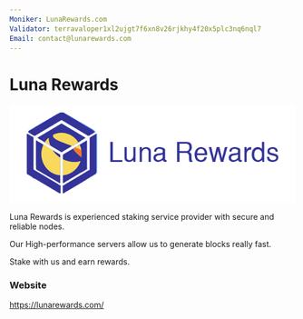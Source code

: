 ```yaml
---
Moniker: LunaRewards.com
Validator: terravaloper1xl2ujgt7f6xn8v26rjkhy4f20x5plc3nq6nql7
Email: contact@lunarewards.com
---
```


# Luna Rewards
![Luna Rewards](lunarewards-new-logo.png)

Luna Rewards is experienced staking service provider with secure and reliable nodes.

Our High-performance servers allow us to generate blocks really fast.

Stake with us and earn rewards.

### Website

https://lunarewards.com/

